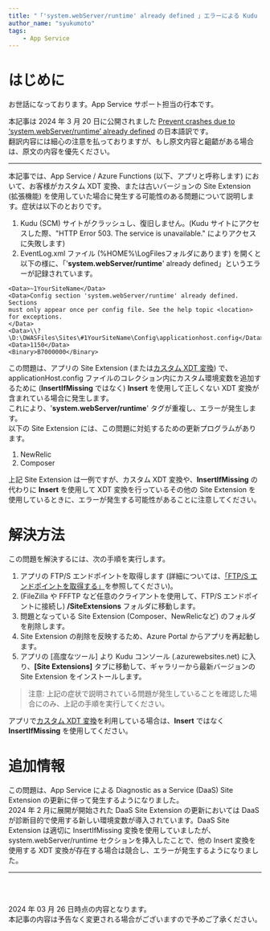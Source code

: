 ```yaml
---
title: "「'system.webServer/runtime' already defined 」エラーによる Kudu クラッシュの回避方法について"
author_name: "syukumoto"
tags:
    - App Service
---
```


# はじめに

お世話になっております。App Service サポート担当の行本です。

本記事は 2024 年 3 月 20 日に公開されました [Prevent crashes due to ‘system.webServer/runtime’ already defined](https://azure.github.io/AppService/2024/03/20/Azure-WebApp-crashing-due-to-duplicate-runtime-section.html) の日本語訳です。  
翻訳内容には細心の注意を払っておりますが、もし原文内容と齟齬がある場合は、原文の内容を優先ください。  
  
  
---
本記事では、App Service / Azure Functions (以下、アプリと呼称します) において、お客様がカスタム XDT 変換、または古いバージョンの Site Extension (拡張機能) を使用していた場合に発生する可能性のある問題について説明します。症状は以下のとおりです。  
1. Kudu (SCM) サイトがクラッシュし、復旧しません。(Kudu サイトにアクセスした際、"HTTP Error 503. The service is unavailable." によりアクセスに失敗します)  
2. EventLog.xml ファイル (%HOME%\LogFilesフォルダにあります) を開くと以下の様に、「'**system.webServer/runtime**' already defined」というエラーが記録されています。  

```
<Data>~1YourSiteName</Data>
<Data>Config section 'system.webServer/runtime' already defined. Sections 
must only appear once per config file. See the help topic <location> for exceptions.
</Data>
<Data>\\?\D:\DWASFiles\Sites\#1YourSiteName\Config\applicationhost.config</Data>
<Data>1150</Data>
<Binary>B7000000</Binary>
```

この問題は、アプリの Site Extension (または[カスタム XDT 変換](https://github.com/projectkudu/kudu/wiki/Xdt-transform-samples)) で、applicationHost.config ファイルのコレクション内にカスタム環境変数を追加するために (**InsertIfMissing** ではなく) **Insert** を使用して正しくない XDT 変換が含まれている場合に発生します。  
これにより、'**system.webServer/runtime**' タグが重複し、エラーが発生します。  
以下の Site Extension には、この問題に対処するための更新プログラムがあります。  

1. NewRelic  
2. Composer  
  
上記 Site Extension は一例ですが、カスタム XDT 変換や、**InsertIfMissing** の代わりに **Insert** を使用して XDT 変換を行っているその他の Site Extension を使用しているときに、エラーが発生する可能性があることに注意してください。

# 解決方法

この問題を解決するには、次の手順を実行します。  
  
1. アプリの FTP/S エンドポイントを取得します (詳細については、[「FTP/S エンドポイントを取得する」](https://learn.microsoft.com/ja-JP/azure/app-service/deploy-ftp?tabs=portal#get-ftps-endpoint)を参照してください)。  
2. (FileZilla や FFFTP など任意のクライアントを使用して、FTP/S エンドポイントに接続し) **/SiteExtensions** フォルダに移動します。  
3. 問題となっている Site Extension (Composer、NewRelicなど) のフォルダを削除します。  
4. Site Extension の削除を反映するため、Azure Portal からアプリを再起動します。  
5. アプリの [高度なツール] より Kudu コンソール (.azurewebsites.net) に入り、**[Site Extensions]** タブに移動して、ギャラリーから最新バージョンの Site Extension をインストールします。  

>注意: 上記の症状で説明されている問題が発生していることを確認した場合にのみ、上記の手順を実行してください。

アプリで[カスタム XDT 変換](https://github.com/projectkudu/kudu/wiki/Xdt-transform-samples)を利用している場合は、**Insert** ではなく **InsertIfMissing** を使用してください。  

# 追加情報
この問題は、App Service による Diagnostic as a Service (DaaS) Site Extension の更新に伴って発生するようになりました。  
2024 年 2 月に展開が開始された DaaS Site Extension の更新においては DaaS が診断目的で使用する新しい環境変数が導入されています。DaaS Site Extension は適切に InsertIfMissing 変換を使用していましたが、system.webServer/runtime セクションを挿入したことで、他の Insert 変換を使用する XDT 変換が存在する場合は競合し、エラーが発生するようになりました。

---
<br>
<br>

2024 年 03 月 26 日時点の内容となります。<br>
本記事の内容は予告なく変更される場合がございますので予めご了承ください。

<br>
<br>